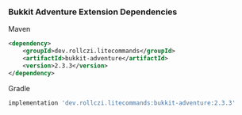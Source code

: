 ### Bukkit Adventure Extension Dependencies
Maven
```xml
<dependency>
    <groupId>dev.rollczi.litecommands</groupId>
    <artifactId>bukkit-adventure</artifactId>
    <version>2.3.3</version>
</dependency>
```
Gradle
```groovy
implementation 'dev.rollczi.litecommands:bukkit-adventure:2.3.3'
```
